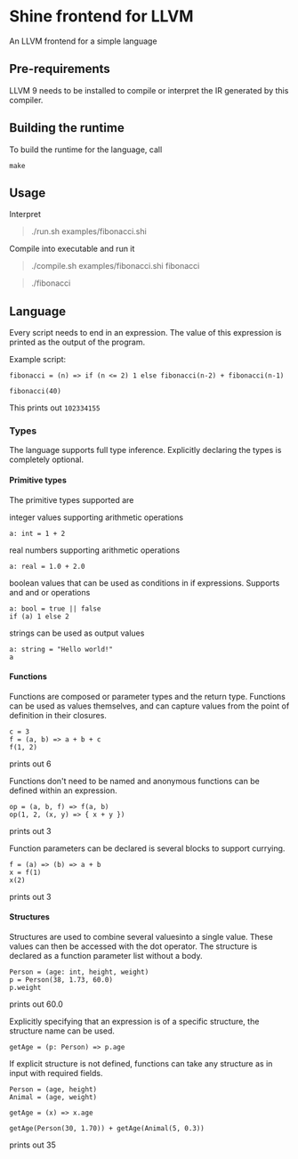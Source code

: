 # Shine frontend for LLVM

An LLVM frontend for a simple language

## Pre-requirements

LLVM 9 needs to be installed to compile or interpret the IR generated by this compiler.

## Building the runtime

To build the runtime for the language, call

```
make
```

## Usage

Interpret
> ./run.sh examples/fibonacci.shi

Compile into executable and run it
> ./compile.sh examples/fibonacci.shi fibonacci

> ./fibonacci

## Language

Every script needs to end in an expression. The value of this expression is printed as the output of the program.

Example script:
```
fibonacci = (n) => if (n <= 2) 1 else fibonacci(n-2) + fibonacci(n-1)

fibonacci(40)
```
This prints out `102334155`

### Types

The language supports full type inference. Explicitly declaring the types is completely optional.

#### Primitive types

The primitive types supported are

integer values supporting arithmetic operations
```
a: int = 1 + 2
```

real numbers supporting arithmetic operations
```
a: real = 1.0 + 2.0
```

boolean values that can be used as conditions in if expressions. Supports and and or operations
```
a: bool = true || false
if (a) 1 else 2
```

strings can be used as output values
```
a: string = "Hello world!"
a
```

#### Functions

Functions are composed or parameter types and the return type. Functions can be used as values themselves, and can capture values from the point of definition in their closures.
```
c = 3
f = (a, b) => a + b + c
f(1, 2)
```
prints out 6

Functions don't need to be named and anonymous functions can be defined within an expression.

```
op = (a, b, f) => f(a, b)
op(1, 2, (x, y) => { x + y })
```
prints out 3

Function parameters can be declared is several blocks to support currying.

```
f = (a) => (b) => a + b
x = f(1)
x(2)
```
prints out 3

#### Structures

Structures are used to combine several valuesinto a single value. These values can then be accessed with the dot operator. The structure is declared as a function parameter list without a body.

```
Person = (age: int, height, weight)
p = Person(38, 1.73, 60.0)
p.weight
```

prints out 60.0

Explicitly specifying that an expression is of a specific structure, the structure name can be used.
```
getAge = (p: Person) => p.age
```
If explicit structure is not defined, functions can take any structure as in input with required fields.
```
Person = (age, height)
Animal = (age, weight)

getAge = (x) => x.age

getAge(Person(30, 1.70)) + getAge(Animal(5, 0.3))
```
prints out 35
